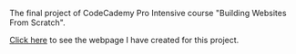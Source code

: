 The final project of CodeCademy Pro Intensive course "Building Websites From Scratch". 

[Click here](https://masakudamatsu.github.io/colmar_academy/) to see the webpage I have created for this project.
